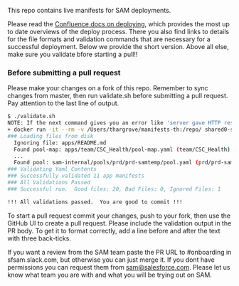 This repo contains live manifests for SAM deployments.  

Please read the [Confluence docs on deploying](https://confluence.internal.salesforce.com/x/yBPa), which provides the most up to date overviews of the deploy process. There you also find links to details for the file formats and validation commands that are necessary for a successful deployment. Below we provide the short version. Above all else, make sure you validate bfore starting a pull!!

### Before submitting a pull request

Please make your changes on a fork of this repo.  Remember to sync changes from master, then run validate.sh before submitting a pull request.  Pay attention to the last line of output.

```sh
$ ./validate.sh 
NOTE: If the next command gives you an error like 'server gave HTTP response to HTTPS client.' then you most likely are missing the insecure registry setting in docker.  See https://git.soma.salesforce.com/sam/sam/wiki/Set-Up-Docker-For-SAM
+ docker run -it --rm -v /Users/thargrove/manifests-th:/repo/ shared0-samcontrol1-1-prd.eng.sfdc.net:5000/sam-tools:thargrove-20160915_105447-fb609d7 /sam/sam-manifest-builder --root=/repo/ -validateonly
### Loading files from disk
  Ignoring file: apps/README.md
  Found pool-map: apps/team/CSC_Health/pool-map.yaml (team/CSC_Health)
  ...
  Found pool: sam-internal/pools/prd/prd-samtemp/pool.yaml (prd/prd-samtemp)
### Validating Yaml Contents
### Successfully validated 11 app manifests
### All Validations Passed
### Successful run.  Good files: 20, Bad Files: 0, Ignored Files: 1

!!! All validations passed.  You are good to commit !!!
```

To start a pull request commit your changes, push to your fork, then use the GitHub UI to create a pull request. Please include the validation output in the PR body.  To get it to format correctly, add a line before and after the text with three back-ticks.

If you want a review from the SAM team paste the PR URL to #onboarding in sfsam.slack.com, but otherwise you can just merge it.  If you dont have permissions you can request them from sam@salesforce.com.  Please let us know what team you are with and what you will be trying out on SAM.
 
